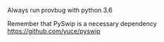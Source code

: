 Always run provbug with python 3.6

Remember that PySwip is a necessary dependency 
https://github.com/yuce/pyswip
